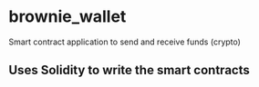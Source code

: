 # brownie_wallet
Smart contract application to send and receive funds (crypto)

## Uses Solidity to write the smart contracts 
